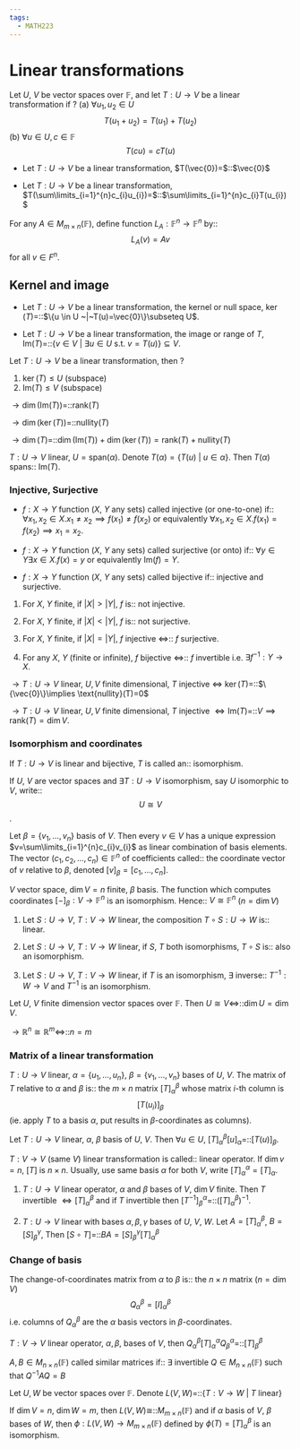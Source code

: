 ```yaml
---
tags:
  - MATH223
---
```

# Linear transformations

Let $U$, $V$ be vector spaces over $\mathbb{F}$, and let $T:U \rightarrow V$ be a linear transformation if
?
(a) $\forall u_{1},u_{2}\in U$ $$T(u_{1}+u_{2})=T(u_{1})+T(u_{2})$$
(b) $\forall u \in U, c \in \mathbb{F}$ $$T(cu)=cT(u)$$
<!--SR:!2025-04-16,26,190-->

- Let $T: U \rightarrow V$ be a linear transformation, $T(\vec{0})=$::$\vec{0}$
<!--SR:!2025-05-09,60,250-->
- Let $T: U \rightarrow V$ be a linear transformation, $T(\sum\limits_{i=1}^{n}c_{i}u_{i})=$::$\sum\limits_{i=1}^{n}c_{i}T(u_{i})$
<!--SR:!2025-04-30,47,230-->


For any $A \in M_{m \times n}(\mathbb{F})$, define function $L_{A}: \mathbb{F}^{n} \rightarrow \mathbb{F}^{n}$ by:: $$L_{A}(v)=Av$$ for all $v \in F^{n}$.
<!--SR:!2025-04-17,29,170-->

## Kernel and image

- Let $T: U \rightarrow V$ be a linear transformation, the kernel or null space, $\ker(T)=$::$\{u \in U ~|~T(u)=\vec{0}\}\subseteq U$.
<!--SR:!2025-04-14,27,203-->
- Let $T: U \rightarrow V$ be a linear transformation, the image or range of $T$, $\text{Im}(T)=$::$\{v \in V ~|~\exists u \in U\text{ s.t. }v=T(u)\}\subseteq V$.
<!--SR:!2025-05-04,28,150-->


Let $T: U \rightarrow V$ be a linear transformation, then
?
1. $\ker(T)\leq U$ (subspace)
2. $\text{Im}(T)\leq V$ (subspace)
<!--SR:!2025-04-26,27,174-->


$\rightarrow \dim(\text{Im}(T))=$::$\text{rank}(T)$
<!--SR:!2025-04-30,52,263-->
$\rightarrow \dim(\ker(T))=$::$\text{nullity}(T)$
<!--SR:!2025-05-23,68,263-->
$\rightarrow \dim(T)=$::$\dim(\text{Im}(T))+\dim(\ker(T))=\text{rank}(T)+\text{nullity}(T)$
<!--SR:!2025-07-04,89,243-->

$T:U \rightarrow V$ linear, $U=\text{span}(\alpha)$. Denote $T(\alpha)=\{T(u) ~|~u \in \alpha\}$. Then $T(\alpha)$ spans:: $\text{Im}(T)$.
<!--SR:!2025-04-22,17,163-->

### Injective, Surjective

- $f:X \rightarrow Y$ function ($X$, $Y$ any sets) called injective (or one-to-one) if:: $\forall x_{1},x_{2} \in X.x_{1}\neq x_{2} \implies f(x_{1})\neq f(x_{2})$ or equivalently $\forall x_{1},x_{2}\in X.f(x_{1})=f(x_{2})\implies x_{1}=x_{2}$.
<!--SR:!2025-04-17,32,178-->
- $f:X \rightarrow Y$ function ($X$, $Y$ any sets) called surjective (or onto) if:: $\forall y \in Y \exists x \in X.f(x)=y$ or equivalently $\text{Im}(f)=Y$.
<!--SR:!2025-05-11,35,182-->
- $f:X \rightarrow Y$ function ($X$, $Y$ any sets) called bijective if:: injective and surjective.
<!--SR:!2025-05-14,54,238-->

1. For $X$, $Y$ finite, if $|X|>|Y|$, $f$ is:: not injective.
<!--SR:!2025-04-15,16,222-->
2. For $X$, $Y$ finite, if $|X|<|Y|$, $f$ is:: not surjective.
<!--SR:!2025-04-14,40,242-->
3. For $X$, $Y$ finite, if $|X|=|Y|$, $f$ injective $\iff$:: $f$ surjective.
<!--SR:!2025-05-20,60,242-->
4. For any $X,~Y$ (finite or infinite), $f$ bijective $\iff$:: $f$ invertible i.e. $\exists f^{-1}:Y \rightarrow X$.
<!--SR:!2025-05-16,35,198-->


$\rightarrow T:U \rightarrow V$ linear, $U,V$ finite dimensional, $T$ injective $\iff$ $\ker(T)=$::$\{\vec{0}\}\implies \text{nullity}(T)=0$
<!--SR:!2025-05-05,50,242-->
$\rightarrow T:U \rightarrow V$ linear, $U,V$ finite dimensional, $T$ injective $\iff \text{Im}(T)=$::$V \implies \text{rank}(T)=\dim V$.
<!--SR:!2025-04-29,19,218-->


### Isomorphism and coordinates

If $T:U \rightarrow V$ is linear and bijective, $T$ is called an:: isomorphism.
<!--SR:!2025-04-25,32,194-->
If $U$, $V$ are vector spaces and $\exists T:U \to V$ isomorphism, say $U$ isomorphic to $V$, write::$$U \cong V$$.
<!--SR:!2025-04-13,30,194-->

Let $\beta=\{v_{1},\dots ,v_{n}\}$ basis of $V$. Then every $v \in V$ has a unique expression $v=\sum\limits_{i=1}^{n}c_{i}v_{i}$ as linear combination of basis elements. The vector $(c_{1},c_{2},\dots ,c_{n}) \in \mathbb{F}^{n}$ of coefficients called:: the coordinate vector of $v$ relative to $\beta$, denoted $[v]_{\beta}=[c_{1},\dots ,c_{n}]$.
<!--SR:!2025-04-15,32,194-->

$V$ vector space, $\dim V=n$ finite, $\beta$ basis. The function which computes coordinates $[-]_{\beta}:V \to \mathbb{F}^{n}$ is an isomorphism. Hence:: $V \cong \mathbb{F}^{n}$ ($n= \dim V$)
<!--SR:!2025-04-26,23,154-->


1. Let $S:U \to V$, $T: V \to W$ linear, the composition $T \circ S:U \to W$  is:: linear.
<!--SR:!2025-06-01,58,225-->
2. Let $S:U \to V$, $T: V \to W$ linear, if $S$, $T$ both isomorphisms, $T \circ S$ is:: also an isomorphism.
<!--SR:!2025-05-29,56,226-->
3. Let $S:U \to V$, $T: V \to W$ linear, if $T$ is an isomorphism, $\exists$ inverse:: $T^{-1}: W \to V$ and $T^{-1}$ is an isomorphism.
<!--SR:!2025-05-14,46,205-->


Let $U$, $V$ finite dimension vector spaces over $\mathbb{F}$. Then $U \cong V \iff$::$\dim U = \dim V$.
<!--SR:!2025-06-02,51,206-->

$\to \mathbb{R}^{n}\cong \mathbb{R}^{m}\iff$::$n=m$
<!--SR:!2025-05-21,53,225-->


### Matrix of a linear transformation

$T: U \to V$ linear, $\alpha=\{u_{1},\dots ,u_{n}\}$, $\beta=\{v_{1},\dots ,v_{n}\}$ bases of $U$, $V$. The matrix of $T$ relative to $\alpha$ and $\beta$ is:: the $m \times n$ matrix $[T]_{\alpha}^{\beta}$ whose matrix $i$-th column is $$[T(u_{i})]_\beta$$ (ie. apply $T$ to a basis $\alpha$, put results in $\beta$-coordinates as columns).
<!--SR:!2025-04-15,7,130-->


Let $T: U \to V$ linear, $\alpha$, $\beta$ basis of $U$, $V$. Then $\forall u \in U$, $[T]_{\alpha}^{\beta}[u]_{\alpha}=$::$[T(u)]_{\beta}$.
<!--SR:!2025-05-26,47,205-->

$T:V \to V$ (same $V$) linear transformation is called:: linear operator. If $\dim v = n$, $[T]$ is $n \times n$. Usually, use same basis $\alpha$ for both $V$, write $[T]_{\alpha}^{\alpha}=[T]_{\alpha}$.
<!--SR:!2025-04-29,20,150-->

1. $T:U \to V$ linear operator, $\alpha$ and $\beta$ bases of $V$, $\dim V$ finite. Then $T$ invertible $\iff [T]_{\alpha}^{\beta}$ and if $T$ invertible then $[T^{-1}]_{\beta}^{\alpha}=$::$([T]_{\alpha}^{\beta})^{-1}$.
<!--SR:!2025-05-28,47,202-->
2. $T:U \to V$ linear with bases $\alpha, \beta, \gamma$ bases of $U$, $V$, $W$. Let $A=[T]_{\alpha}^{\beta}$, $B=[S]_{\beta}^{\gamma}$, Then $[S \circ T]=$::$BA=[S]_{\beta}^{\gamma}[T]_{\alpha}^{\beta}$
<!--SR:!2025-04-19,29,202-->

### Change of basis

The change-of-coordinates matrix from $\alpha$ to $\beta$ is:: the $n \times n$ matrix ($n=\dim V$) $$Q_{\alpha}^{\beta}=[I]_{\alpha}^{\beta}$$ i.e. columns of $Q_{\alpha}^{\beta}$ are the $\alpha$ basis vectors in $\beta$-coordinates.
<!--SR:!2025-04-13,13,150-->

$T:V \to V$ linear operator, $\alpha, \beta$, bases of $V$, then $Q_{\alpha}^{\beta}[T]_{\alpha}^{\alpha}Q_{\beta}^{\alpha}=$::$[T]_{\beta}^{\beta}$
<!--SR:!2025-04-20,26,177-->

$A,B \in M_{n \times n}(\mathbb{F})$ called similar matrices if:: $\exists$ invertible $Q \in M_{n\times n}(\mathbb{F})$ such that $Q^{-1}AQ=B$
<!--SR:!2025-04-17,8,130-->

Let $U, W$ be vector spaces over $\mathbb{F}$. Denote $L(V,W)=$::$\{T:V \to W ~|~T \text{ linear}\}$
<!--SR:!2025-04-16,9,150-->

If $\dim V=n$, $\dim W = m$, then $L(V,W)\cong$::$M_{m \times n}(\mathbb{F})$ and if $\alpha$ basis of $V$, $\beta$ bases of $W$, then $\phi:L(V,W)\to M_{m\times n}(\mathbb{F})$ defined by $\phi(T)=[T]_{\alpha}^{\beta}$ is an isomorphism.
<!--SR:!2025-04-15,4,130-->

